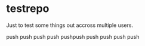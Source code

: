 testrepo
========

Just to test some things out accross multiple users.


push
push
push
push
pushpush
push
push
push
push
